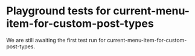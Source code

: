 # Playground tests for current-menu-item-for-custom-post-types
We are still awaiting the first test run for current-menu-item-for-custom-post-types.
